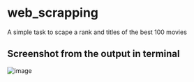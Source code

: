 # web_scrapping
A simple task to scape a rank and titles of the best 100 movies

## Screenshot from the output in terminal
![image](https://github.com/Sayed73/web_scrapping/assets/105808002/5942fdf0-4c71-4e1b-bd8c-442686634277)
